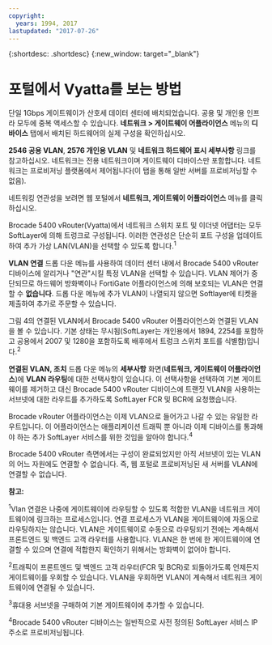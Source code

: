 ```yaml
---
copyright:
  years: 1994, 2017
lastupdated: "2017-07-26"
---
```


{:shortdesc: .shortdesc}
{:new_window: target="_blank"}

# 포털에서 Vyatta를 보는 방법

단일 1Gbps 게이트웨이가 산호세 데이터 센터에 배치되었습니다. 공용 및 개인용 인프라 모두에 중복 액세스할 수 있습니다. **네트워크 > 게이트웨이 어플라이언스** 메뉴의 **디바이스** 탭에서 배치된 하드웨어의 실제 구성을 확인하십시오.

**2546 공용 VLAN**, **2576 개인용 VLAN** 및 **네트워크 하드웨어 표시 세부사항** 링크를 참고하십시오. 네트워크는 전용 네트워크이며 게이트웨이 디바이스만 포함합니다. 네트워크는 프로비저닝 플랫폼에서 제어됩니다(이 탭을 통해 일반 서버를 프로비저닝할 수 없음).

네트워킹 연관성을 보려면 웹 포털에서 **네트워크, 게이트웨이 어플라이언스** 메뉴를 클릭하십시오.

Brocade 5400 vRouter(Vyatta)에서 네트워크 스위치 포트 및 이더넷 어댑터는 모두 SoftLayer에 의해 트렁크로 구성됩니다. 이러한 연관성은 단순히 포트 구성을 업데이트하여 추가 가상 LAN(VLAN)을 선택할 수 있도록 합니다.<sup>1</sup>

**VLAN 연결** 드롭 다운 메뉴를 사용하여 데이터 센터 내에서 Brocade 5400 vRouter 디바이스에 알리거나 "연관"시킬 특정 VLAN을 선택할 수 있습니다. VLAN 제어가 중단되므로 하드웨어 방화벽이나 FortiGate 어플라이언스에 의해 보호되는 VLAN은 연결할 수 **없습니다**. 드롭 다운 메뉴에 추가 VLAN이 나열되지 않으면 Softlayer에 티켓을 제출하여 추가로 주문할 수 있습니다.

그림 4의 연결된 VLAN에서 Brocade 5400 vRouter 어플라이언스와 연결된 VLAN을 볼 수 있습니다. 기본 상태는 무시됨(SoftLayer는 개인용에서 1894, 2254를 포함하고 공용에서 2007 및 1280을 포함하도록 배후에서 트렁크 스위치 포트를 식별함)입니다.<sup>2</sup>

**연결된 VLAN, 조치** 드롭 다운 메뉴의 **세부사항** 화면(**네트워크, 게이트웨이 어플라이언스**)에 **VLAN 라우팅**에 대한 선택사항이 있습니다. 이 선택사항을 선택하여 기본 게이트웨이를 제거하고 대신 Brocade 5400 vRouter 디바이스에 트랜짓 VLAN을 사용하는 서브넷에 대한 라우트를 추가하도록 SoftLayer FCR 및 BCR에 요청했습니다.

Brocade vRouter 어플라이언스는 이제 VLAN으로 들어가고 나갈 수 있는 유일한 라우트입니다. 이 어플라이언스는 애플리케이션 트래픽 뿐 아니라 이제 디바이스를 통과해야 하는 추가 SoftLayer 서비스를 위한 것임을 알아야 합니다.<sup>4</sup>

Brocade 5400 vRouter 측면에서는 구성이 완료되었지만 아직 서브넷이 있는 VLAN의 어느 자원에도 연결할 수 없습니다. 즉, 웹 포털로 프로비저닝된 새 서버를 VLAN에 연결할 수 없습니다.

**참고:**

<sup>1</sup>Vlan 연결은 나중에 게이트웨이에 라우팅할 수 있도록 적합한 VLAN을 네트워크 게이트웨이에 링크하는 프로세스입니다. 연결 프로세스가 VLAN을 게이트웨이에 자동으로 라우팅하지는 않습니다. VLAN은 게이트웨이로 수동으로 라우팅되기 전에는 계속해서 프론트엔드 및 백엔드 고객 라우터를 사용합니다. VLAN은 한 번에 한 게이트웨이에 연결할 수 있으며 연결에 적합한지 확인하기 위해서는 방화벽이 없어야 합니다. 

<sup>2</sup>트래픽이 프론트엔드 및 백엔드 고객 라우터(FCR 및 BCR)로 되돌아가도록 언제든지 게이트웨이를 우회할 수 있습니다. VLAN을 우회하면 VLAN이 계속해서 네트워크 게이트웨이에 연결될 수 있습니다.

<sup>3</sup>휴대용 서브넷을 구매하여 기본 게이트웨이에 추가할 수 있습니다.

<sup>4</sup>Brocade 5400 vRouter 디바이스는 일반적으로 사전 정의된 SoftLayer 서비스 IP 주소로 프로비저닝됩니다.
